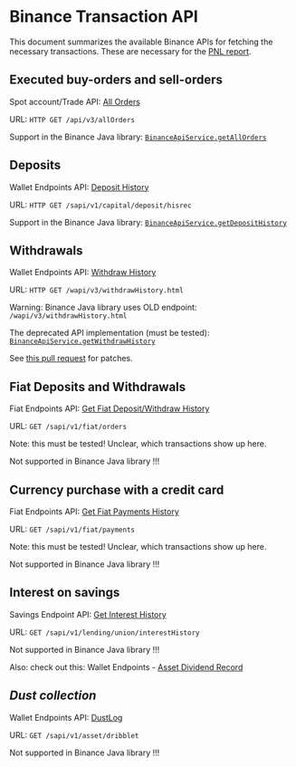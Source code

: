 # Binance Transaction API

This document summarizes the available Binance APIs for fetching the necessary transactions. These
are necessary for the [PNL report](reports.md).

## Executed buy-orders and sell-orders

Spot account/Trade
API: [All Orders](https://binance-docs.github.io/apidocs/spot/en/#all-orders-user_data)

URL: `HTTP GET /api/v3/allOrders`

Support in the Binance Java
library: [`BinanceApiService.getAllOrders`](https://github.com/binance-exchange/binance-java-api/blob/master/src/main/java/com/binance/api/client/impl/BinanceApiRestClientImpl.java#L119)

## Deposits

Wallet Endpoints
API: [Deposit History](https://binance-docs.github.io/apidocs/spot/en/#deposit-history-supporting-network-user_data)

URL: `HTTP GET /sapi/v1/capital/deposit/hisrec`

Support in the Binance Java
library: [`BinanceApiService.getDepositHistory`](https://github.com/binance-exchange/binance-java-api/blob/master/src/main/java/com/binance/api/client/impl/BinanceApiRestClientImpl.java#L162)

## Withdrawals

Wallet Endpoints
API: [Withdraw History](https://binance-docs.github.io/apidocs/spot/en/#withdraw-history-supporting-network-user_data)

URL: `HTTP GET /wapi/v3/withdrawHistory.html`

Warning: Binance Java library uses OLD endpoint: `/wapi/v3/withdrawHistory.html`

The deprecated API implementation (must be
tested): [`BinanceApiService.getWithdrawHistory`](https://github.com/binance-exchange/binance-java-api/blob/master/src/main/java/com/binance/api/client/impl/BinanceApiService.java#L166)

See [this pull request](https://github.com/binance-exchange/binance-java-api/pull/397) for patches.

## Fiat Deposits and Withdrawals

Fiat Endpoints
API: [Get Fiat Deposit/Withdraw History](https://binance-docs.github.io/apidocs/spot/en/#get-fiat-deposit-withdraw-history-user_data)

URL: `GET /sapi/v1/fiat/orders`

Note: this must be tested! Unclear, which transactions show up here.

Not supported in Binance Java library !!!

## Currency purchase with a credit card

Fiat Endpoints
API: [Get Fiat Payments History](https://binance-docs.github.io/apidocs/spot/en/#get-fiat-payments-history-user_data)

URL: `GET /sapi/v1/fiat/payments`

Note: this must be tested! Unclear, which transactions show up here.

Not supported in Binance Java library !!!

## Interest on savings

Savings Endpoint
API: [Get Interest History](https://binance-docs.github.io/apidocs/spot/en/#get-interest-history-user_data-2)

URL: `GET /sapi/v1/lending/union/interestHistory`

Not supported in Binance Java library !!!

Also: check out this: Wallet
Endpoints - [Asset Dividend Record](https://binance-docs.github.io/apidocs/spot/en/#asset-dividend-record-user_data)

## _Dust collection_

Wallet Endpoints API: [DustLog](https://binance-docs.github.io/apidocs/spot/en/#dustlog-user_data)

URL: `GET /sapi/v1/asset/dribblet`

Not supported in Binance Java library !!!
